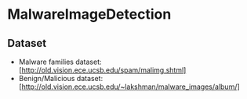 # MalwareImageDetection

## Dataset
- Malware families dataset: [http://old.vision.ece.ucsb.edu/spam/malimg.shtml]
- Benign/Malicious dataset: [http://old.vision.ece.ucsb.edu/~lakshman/malware_images/album/]
